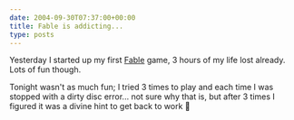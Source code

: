 ```yaml
---
date: 2004-09-30T07:37:00+00:00
title: Fable is addicting...
type: posts
---
```

Yesterday I started up my first [Fable](http://www.xbox.com/fable) game, 3 hours of my life lost already. Lots of fun though.

Tonight wasn't as much fun; I tried 3 times to play and each time I was stopped with a dirty disc error... not sure why that is, but after 3 times I figured it was a divine hint to get back to work 🙂
